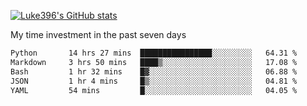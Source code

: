 [![Luke396's GitHub stats](https://github-readme-stats.vercel.app/api?username=luke396&show_icons=true&theme=synthwave&hide=stars)](https://github.com/anuraghazra/github-readme-stats)

My time investment in the past seven days

<!--START_SECTION:waka-->

```txt
Python       14 hrs 27 mins  ████████████████░░░░░░░░░   64.31 %
Markdown     3 hrs 50 mins   ████▒░░░░░░░░░░░░░░░░░░░░   17.08 %
Bash         1 hr 32 mins    █▓░░░░░░░░░░░░░░░░░░░░░░░   06.88 %
JSON         1 hr 4 mins     █▒░░░░░░░░░░░░░░░░░░░░░░░   04.81 %
YAML         54 mins         █░░░░░░░░░░░░░░░░░░░░░░░░   04.05 %
```

<!--END_SECTION:waka-->

<!--
**luke396/luke396** is a ✨ _special_ ✨ repository because its `README.md` (this file) appears on your GitHub profile.

Here are some ideas to get you started:

- 🔭 I’m currently working on ...
- 🌱 I’m currently learning ...
- 👯 I’m looking to collaborate on ...
- 🤔 I’m looking for help with ...
- 💬 Ask me about ...
- 📫 How to reach me: ...
- 😄 Pronouns: ...
- ⚡ Fun fact: ...
-->

